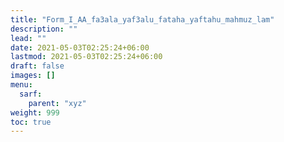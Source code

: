 ```yaml
---
title: "Form_I_AA_fa3ala_yaf3alu_fataha_yaftahu_mahmuz_lam"
description: ""
lead: ""
date: 2021-05-03T02:25:24+06:00
lastmod: 2021-05-03T02:25:24+06:00
draft: false
images: []
menu: 
  sarf:
    parent: "xyz"
weight: 999
toc: true
---
```



